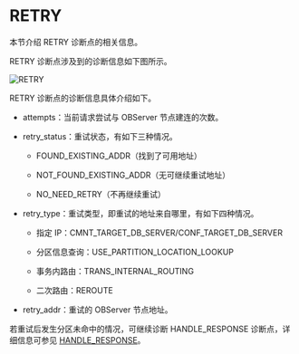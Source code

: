 # RETRY

本节介绍 RETRY 诊断点的相关信息。

RETRY 诊断点涉及到的诊断信息如下图所示。

![RETRY](https://obbusiness-private.oss-cn-shanghai.aliyuncs.com/doc/img/odp/V4.2.0/zh-CN/900.o-m-guide/400.routing-diagnosis/700.retry-01.png)

RETRY 诊断点的诊断信息具体介绍如下。

* attempts：当前请求尝试与 OBServer 节点建连的次数。

* retry_status：重试状态，有如下三种情况。
  
  * FOUND_EXISTING_ADDR（找到了可用地址）
  
  * NOT_FOUND_EXISTING_ADDR（无可继续重试地址）
  
  * NO_NEED_RETRY（不再继续重试）

* retry_type：重试类型，即重试的地址来自哪里，有如下四种情况。
  
  * 指定 IP：CMNT_TARGET_DB_SERVER/CONF_TARGET_DB_SERVER
  
  * 分区信息查询：USE_PARTITION_LOCATION_LOOKUP
  
  * 事务内路由：TRANS_INTERNAL_ROUTING
  
  * 二次路由：REROUTE

* retry_addr：重试的 OBServer 节点地址。

若重试后发生分区未命中的情况，可继续诊断 HANDLE_RESPONSE 诊断点，详细信息可参见 [HANDLE_RESPONSE](./800.handle-response.md)。
